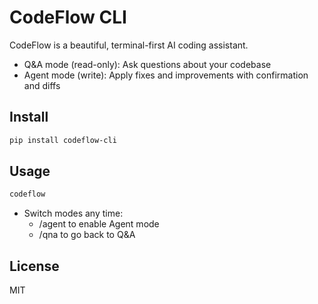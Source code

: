 # CodeFlow CLI

CodeFlow is a beautiful, terminal-first AI coding assistant.

- Q&A mode (read-only): Ask questions about your codebase
- Agent mode (write): Apply fixes and improvements with confirmation and diffs

## Install

```bash
pip install codeflow-cli
```

## Usage

```bash
codeflow
```

- Switch modes any time:
  - /agent to enable Agent mode
  - /qna to go back to Q&A

## License

MIT
